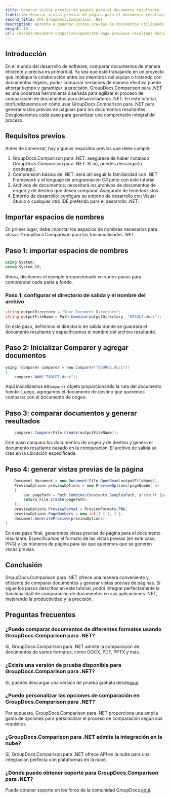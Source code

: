 ```yaml
---
title: Generar vistas previas de página para el documento resultante
linktitle: Generar vistas previas de página para el documento resultante
second_title: API GroupDocs.Comparison .NET
description: Aprenda a generar vistas previas de documentos utilizando GroupDocs.Comparison para .NET. Compare documentos de manera eficiente y precisa.
weight: 10
url: /es/net/document-comparison/generate-page-previews-resultant-document/
---
```

## Introducción
En el mundo del desarrollo de software, comparar documentos de manera eficiente y precisa es primordial. Ya sea que esté trabajando en un proyecto que implique la colaboración entre los miembros del equipo o tratando con documentos legales, poder comparar versiones de manera efectiva puede ahorrar tiempo y garantizar la precisión. GroupDocs.Comparison para .NET es una poderosa herramienta diseñada para agilizar el proceso de comparación de documentos para desarrolladores .NET. En este tutorial, profundizaremos en cómo usar GroupDocs.Comparison para .NET para generar vistas previas de páginas para los documentos resultantes. Desglosaremos cada paso para garantizar una comprensión integral del proceso.
## Requisitos previos
Antes de comenzar, hay algunos requisitos previos que debe cumplir:
1.  GroupDocs.Comparison para .NET: asegúrese de haber instalado GroupDocs.Comparison para .NET. Si no, puedes descargarlo desde[aquí](https://releases.groupdocs.com/comparison/net/).
2. Comprensión básica de .NET: será útil seguir la familiaridad con .NET Framework y el lenguaje de programación C# junto con este tutorial.
3. Archivos de documentos: necesitará los archivos de documentos de origen y de destino que desea comparar. Asegúrate de tenerlos listos.
4. Entorno de desarrollo: configure su entorno de desarrollo con Visual Studio o cualquier otro IDE preferido para el desarrollo .NET.

## Importar espacios de nombres
En primer lugar, debe importar los espacios de nombres necesarios para utilizar GroupDocs.Comparison para las funcionalidades .NET.
## Paso 1: importar espacios de nombres
```csharp
using System;
using System.IO;
```
Ahora, dividamos el ejemplo proporcionado en varios pasos para comprender cada parte a fondo.
### Paso 1: configurar el directorio de salida y el nombre del archivo
```csharp
string outputDirectory = "Your Document Directory";
string outputFileName = Path.Combine(outputDirectory, "RESULT.docx");
```
En este paso, definimos el directorio de salida donde se guardará el documento resultante y especificamos el nombre del archivo resultante.
## Paso 2: Inicializar Comparer y agregar documentos
```csharp
using (Comparer comparer = new Comparer("SOURCE.docx"))
{
    comparer.Add("TARGET.docx");
```
 Aquí inicializamos el`Comparer` objeto proporcionando la ruta del documento fuente. Luego, agregamos el documento de destino que queremos comparar con el documento de origen.
## Paso 3: comparar documentos y generar resultados
```csharp
    comparer.Compare(File.Create(outputFileName));
```
Este paso compara los documentos de origen y de destino y genera el documento resultante basado en la comparación. El archivo de salida se crea en la ubicación especificada.
## Paso 4: generar vistas previas de la página
```csharp
    Document document = new Document(File.OpenRead(outputFileName));
    PreviewOptions previewOptions = new PreviewOptions(pageNumber =>
    {
        var pagePath = Path.Combine(Constants.SamplesPath, $"result_{pageNumber}.png");
        return File.Create(pagePath);
    });
    previewOptions.PreviewFormat = PreviewFormats.PNG;
    previewOptions.PageNumbers = new int[] { 1, 2 };
    document.GeneratePreview(previewOptions);
}
```
En este paso final, generamos vistas previas de página para el documento resultante. Especificamos el formato de las vistas previas (en este caso, PNG) y los números de página para las que queremos que se generen vistas previas.

## Conclusión
GroupDocs.Comparison para .NET ofrece una manera conveniente y eficiente de comparar documentos y generar vistas previas de páginas. Si sigue los pasos descritos en este tutorial, podrá integrar perfectamente la funcionalidad de comparación de documentos en sus aplicaciones .NET, mejorando la productividad y la precisión.
## Preguntas frecuentes
### ¿Puedo comparar documentos de diferentes formatos usando GroupDocs.Comparison para .NET?
Sí, GroupDocs.Comparison para .NET admite la comparación de documentos de varios formatos, como DOCX, PDF, PPTX y más.
### ¿Existe una versión de prueba disponible para GroupDocs.Comparison para .NET?
 Sí, puedes descargar una versión de prueba gratuita desde[aquí](https://releases.groupdocs.com/).
### ¿Puedo personalizar las opciones de comparación en GroupDocs.Comparison para .NET?
Por supuesto, GroupDocs.Comparison para .NET proporciona una amplia gama de opciones para personalizar el proceso de comparación según sus requisitos.
### ¿GroupDocs.Comparison para .NET admite la integración en la nube?
Sí, GroupDocs.Comparison para .NET ofrece API en la nube para una integración perfecta con plataformas en la nube.
### ¿Dónde puedo obtener soporte para GroupDocs.Comparison para .NET?
 Puede obtener soporte en los foros de la comunidad GroupDocs.[aquí](https://forum.groupdocs.com/c/comparison/12).